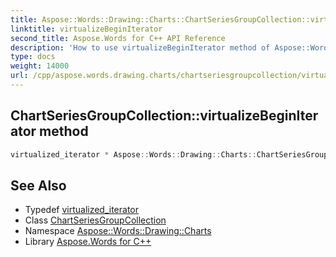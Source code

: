 ```yaml
---
title: Aspose::Words::Drawing::Charts::ChartSeriesGroupCollection::virtualizeBeginIterator method
linktitle: virtualizeBeginIterator
second_title: Aspose.Words for C++ API Reference
description: 'How to use virtualizeBeginIterator method of Aspose::Words::Drawing::Charts::ChartSeriesGroupCollection class in C++.'
type: docs
weight: 14000
url: /cpp/aspose.words.drawing.charts/chartseriesgroupcollection/virtualizebeginiterator/
---
```

## ChartSeriesGroupCollection::virtualizeBeginIterator method




```cpp
virtualized_iterator * Aspose::Words::Drawing::Charts::ChartSeriesGroupCollection::virtualizeBeginIterator() override
```

## See Also

* Typedef [virtualized_iterator](../virtualized_iterator/)
* Class [ChartSeriesGroupCollection](../)
* Namespace [Aspose::Words::Drawing::Charts](../../)
* Library [Aspose.Words for C++](../../../)
